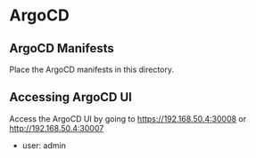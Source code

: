 # ArgoCD

## ArgoCD Manifests

Place the ArgoCD manifests in this directory.

## Accessing ArgoCD UI

Access the ArgoCD UI by going to <https://192.168.50.4:30008> or <http://192.168.50.4:30007>

* user: admin
